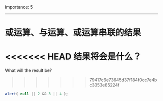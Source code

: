 importance: 5

---

# 或运算、与运算、或运算串联的结果

<<<<<<< HEAD
结果将会是什么？
=======
What will the result be?
>>>>>>> 79417c6e73645d37f184f0cc7e4bc3353e85224f

```js
alert( null || 2 && 3 || 4 );
```

